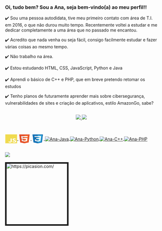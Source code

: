 ### Oi, tudo bem? Sou a Ana, seja bem-vindo(a) ao meu perfil!!

 ✔️ Sou uma pessoa autodidata, tive meu primeiro contato com área de T.I. em 2016, o que não durou muito tempo. Recentemente voltei a estudar e me dedicar completamente a uma área que no passado me encantou. <P>
 ✔️ Acredito que nada venha ou seja fácil, consigo facilmente estudar e fazer várias coisas ao mesmo tempo.<P>
 ✔️  Não trabalho na área.<P>
 ✔️  Estou estudando HTML, CSS, JavaScript, Python e Java<P>
 ✔️  Aprendi o básico de C++ e PHP, que em breve pretendo retomar os estudos<P>
 ✔️  Tenho planos de futuramente aprender mais sobre cibersegurança, vulnerabilidades de sites e criação de aplicativos, estilo AmazonGo, sabe?<P>

##

<div align="center">
  <a href="https://github.com/anacristinaazevedo">
  <img height="180em" src="https://github-readme-stats.vercel.app/api?username=anacristinaazevedo&show_icons=true&theme=dracula&include_all_commits=true&count_private=true"/>
    <img height="180em" src="https://github-readme-stats.vercel.app/api/top-langs/?username=anacristinaazevedo&layout=compact&langs_count=7&theme=dracula"/>
</div>
  
  ##
  
  <div style="display: inline_block"><br>
  <img align="center" alt="Ana-Js" height="30" width="40" src="https://raw.githubusercontent.com/devicons/devicon/master/icons/javascript/javascript-plain.svg">
  <img align="center" alt="Ana-HTML" height="30" width="40" src="https://raw.githubusercontent.com/devicons/devicon/master/icons/html5/html5-original.svg">
  <img align="center" alt="Ana-CSS" height="30" width="40" src="https://raw.githubusercontent.com/devicons/devicon/master/icons/css3/css3-original.svg">
  <img align="center" alt="Ana-Java" height="30" width="40" src="https://cdn.jsdelivr.net/gh/devicons/devicon/icons/java/java-original.svg">
  <img align="center" alt="Ana-Python" height="30" width="40" src="https://cdn.jsdelivr.net/gh/devicons/devicon/icons/python/python-original.svg">
  <img align="center" alt="Ana-C++" height="30" width="40" src="https://cdn.jsdelivr.net/gh/devicons/devicon/icons/cplusplus/cplusplus-original.svg">
  <img align="center" alt="Ana-PHP" height="30" width="40" src="https://cdn.jsdelivr.net/gh/devicons/devicon/icons/php/php-original.svg">
   </div>
   
  ##
  <div>
  <a href="https://www.instagram.com/kittyazevedoyt/" target="_blank"><img src="https://img.shields.io/badge/-Instagram-%23E4405F?style=for-the-badge&logo=instagram&logoColor=white" target="_blank"></a>
 
 <img src="https://i.picasion.com/pic92/23e8ec1832353b1270320f2d1ff6ac44.gif" align="left" width="200" height="200" border="5" alt="https://picasion.com/"></a><br/><a href="https://picasion.com/">
 
 </div>
